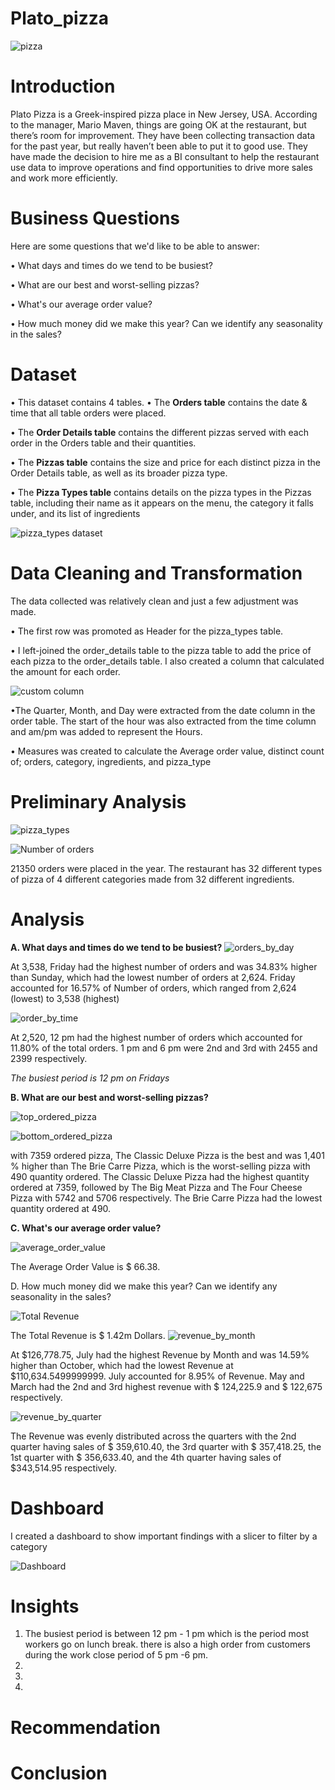 # Plato_pizza

![pizza](https://github.com/babit25/plato_pizza/assets/108529070/13073255-712b-4173-9a42-43debc99f7ee)

# Introduction
Plato Pizza is a  Greek-inspired pizza place in New Jersey, USA. According to the manager, Mario Maven, things are going OK  at the restaurant, but there’s room for improvement. They have been collecting transaction data for the past year, but really haven’t been able to put it to good use. They have made the decision to hire me  as a BI consultant to help the restaurant use 
data to improve operations and find opportunities to drive more sales and work more efficiently.

# Business Questions

Here are some questions that we'd like to be able to answer:

• What days and times do we tend to be busiest?

• What are our best and worst-selling pizzas?

• What's our average order value?

• How much money did we make this year? Can we identify any 
seasonality in the sales?

# Dataset
• This dataset contains 4 tables.
• The **Orders table** contains the date & time that all table orders were 
placed.

• The **Order Details table** contains the different pizzas served with each 
order in the Orders table and their quantities.

• The **Pizzas table** contains the size and price for each distinct pizza in the 
Order Details table, as well as its broader pizza type.

• The **Pizza Types table** contains details on the pizza types in the Pizzas 
table, including their name as it appears on the menu, the category it falls 
under, and its list of ingredients

![pizza_types dataset](https://github.com/babit25/plato_pizza/assets/108529070/62c46e56-94e0-400a-85c7-a84fbc6ef74e)

# Data Cleaning and Transformation
The data collected was relatively clean and just a few adjustment was made.

• The first row was promoted as Header for the pizza_types table.

• I left-joined the order_details table to the pizza table to add the price of each pizza to the order_details table. I also created a column that calculated the amount for each order.

![custom column](https://github.com/babit25/plato_pizza/assets/108529070/5b2ec2b5-dcec-4d0b-b3e1-8603496c6f59)

•The Quarter, Month, and Day were extracted from the date column in the order table. The start of the hour was also extracted from the time column and am/pm was added to represent the Hours.

• Measures was created to calculate the Average order value, distinct count of; orders, category, ingredients, and pizza_type


# Preliminary Analysis

![pizza_types](https://github.com/babit25/plato_pizza/assets/108529070/57c061a9-bafe-4d1e-9a7b-8bc2685f2797)


![Number of orders](https://github.com/babit25/plato_pizza/assets/108529070/a5405e05-5706-4603-ae80-811f7b2cc86e)


21350 orders were placed in the year. The restaurant has 32 different types of pizza of 4 different categories made from 32 different ingredients.



# Analysis
**A.  What days and times do we tend to be busiest?**
![orders_by_day](https://github.com/babit25/plato_pizza/assets/108529070/9196d022-f05d-46b6-a218-8bc6ea724907)


At 3,538, Friday had the highest number of orders and was 34.83% higher than Sunday, which had the lowest number of orders at 2,624.
Friday accounted for 16.57% of Number of orders, which ranged from 2,624 (lowest) to 3,538 (highest)

![order_by_time](https://github.com/babit25/plato_pizza/assets/108529070/48300d49-eb07-4244-8976-68aafc52a51a)


At 2,520, 12 pm had the highest number of orders  which accounted for 11.80% of the total orders. 1 pm and 6 pm were 2nd and 3rd with 2455 and 2399 respectively.

_The busiest period is 12 pm on Fridays_

**B. What are our best and worst-selling pizzas?**

![top_ordered_pizza](https://github.com/babit25/plato_pizza/assets/108529070/121771b7-d503-473e-a57d-98c1c63b9d81) 

![bottom_ordered_pizza](https://github.com/babit25/plato_pizza/assets/108529070/0bc21c91-350b-47d6-9b8e-460bf0581944)

with 7359 ordered pizza, The Classic Deluxe Pizza is the best and was 1,401 % higher than The Brie Carre Pizza, which is the worst-selling pizza with 490 quantity ordered.
The Classic Deluxe Pizza had the highest quantity ordered at 7359, followed by The Big Meat Pizza and The Four Cheese Pizza with 5742 and 5706 respectively. The Brie Carre Pizza had the lowest  quantity ordered at 490.

**C. What's our average order value?**

![average_order_value](https://github.com/babit25/plato_pizza/assets/108529070/1dd78580-f70e-494c-aef8-840531b7cb8c)

The Average Order Value is $ 66.38.

D.  How much money did we make this year? Can we identify any 
seasonality in the sales?

![Total Revenue](https://github.com/babit25/plato_pizza/assets/108529070/a29825ec-2441-48f7-a848-ffd39af51c74)

The Total Revenue is $ 1.42m Dollars.
![revenue_by_month](https://github.com/babit25/plato_pizza/assets/108529070/18162182-4249-43d4-9bc7-30620e24cbc1)

At $126,778.75, July had the highest Revenue by Month and was 14.59% higher than October, which had the lowest Revenue at $110,634.5499999999.
July accounted for 8.95% of Revenue. May and March had the 2nd and 3rd  highest revenue with $ 124,225.9 and $ 122,675 respectively.

![revenue_by_quarter](https://github.com/babit25/plato_pizza/assets/108529070/2fa80e84-e8f4-4b83-95a1-287350ce3fef)

The Revenue was evenly distributed across the quarters with the 2nd quarter having sales of $ 359,610.40, the 3rd quarter with $ 357,418.25, the 1st quarter with $ 356,633.40, and the 4th quarter having sales of $343,514.95 respectively.﻿﻿

# Dashboard
I created a dashboard to show important findings with a slicer to filter by a category

![Dashboard](https://github.com/babit25/plato_pizza/assets/108529070/02b1be4b-10f8-4083-95fc-2cb80366357e)

# Insights
  1. The busiest period is between 12 pm - 1 pm which is the period most workers go on lunch break. there is also a high order from customers during the work close period of 5 pm -6 pm.
  2.
  3.
  4.

# Recommendation
# Conclusion









 
